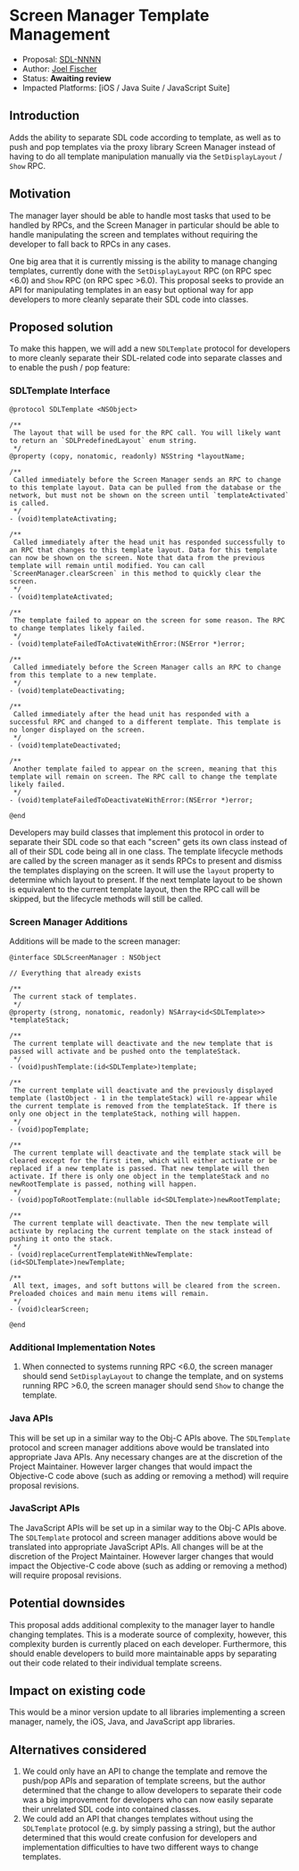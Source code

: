 # Screen Manager Template Management

* Proposal: [SDL-NNNN](NNNN-screenmanager-push-pop.md)
* Author: [Joel Fischer](https://github.com/joeljfischer)
* Status: **Awaiting review**
* Impacted Platforms: [iOS / Java Suite / JavaScript Suite]

## Introduction

Adds the ability to separate SDL code according to template, as well as to push and pop templates via the proxy library Screen Manager instead of having to do all template manipulation manually via the `SetDisplayLayout` / `Show` RPC.

## Motivation

The manager layer should be able to handle most tasks that used to be handled by RPCs, and the Screen Manager in particular should be able to handle manipulating the screen and templates without requiring the developer to fall back to RPCs in any cases.

One big area that it is currently missing is the ability to manage changing templates, currently done with the `SetDisplayLayout` RPC (on RPC spec <6.0) and `Show` RPC (on RPC spec >6.0). This proposal seeks to provide an API for manipulating templates in an easy but optional way for app developers to more cleanly separate their SDL code into classes.

## Proposed solution

To make this happen, we will add a new `SDLTemplate` protocol for developers to more cleanly separate their SDL-related code into separate classes and to enable the push / pop feature:

### SDLTemplate Interface

```objc
@protocol SDLTemplate <NSObject>

/**
 The layout that will be used for the RPC call. You will likely want to return an `SDLPredefinedLayout` enum string.
 */
@property (copy, nonatomic, readonly) NSString *layoutName;

/**
 Called immediately before the Screen Manager sends an RPC to change to this template layout. Data can be pulled from the database or the network, but must not be shown on the screen until `templateActivated` is called.
 */
- (void)templateActivating;

/**
 Called immediately after the head unit has responded successfully to an RPC that changes to this template layout. Data for this template can now be shown on the screen. Note that data from the previous template will remain until modified. You can call `ScreenManager.clearScreen` in this method to quickly clear the screen. 
 */
- (void)templateActivated;

/**
 The template failed to appear on the screen for some reason. The RPC to change templates likely failed.
 */
- (void)templateFailedToActivateWithError:(NSError *)error;

/**
 Called immediately before the Screen Manager calls an RPC to change from this template to a new template.
 */
- (void)templateDeactivating;

/**
 Called immediately after the head unit has responded with a successful RPC and changed to a different template. This template is no longer displayed on the screen.
 */
- (void)templateDeactivated;

/**
 Another template failed to appear on the screen, meaning that this template will remain on screen. The RPC call to change the template likely failed.
 */
- (void)templateFailedToDeactivateWithError:(NSError *)error;

@end
```

Developers may build classes that implement this protocol in order to separate their SDL code so that each "screen" gets its own class instead of all of their SDL code being all in one class. The template lifecycle methods are called by the screen manager as it sends RPCs to present and dismiss the templates displaying on the screen. It will use the `layout` property to determine which layout to present. If the next template layout to be shown is equivalent to the current template layout, then the RPC call will be skipped, but the lifecycle methods will still be called.

### Screen Manager Additions

Additions will be made to the screen manager:

```objc
@interface SDLScreenManager : NSObject

// Everything that already exists

/**
 The current stack of templates.
 */
@property (strong, nonatomic, readonly) NSArray<id<SDLTemplate>> *templateStack;

/**
 The current template will deactivate and the new template that is passed will activate and be pushed onto the templateStack.
 */
- (void)pushTemplate:(id<SDLTemplate>)template;

/**
 The current template will deactivate and the previously displayed template (lastObject - 1 in the templateStack) will re-appear while the current template is removed from the templateStack. If there is only one object in the templateStack, nothing will happen.
 */
- (void)popTemplate;

/**
 The current template will deactivate and the template stack will be cleared except for the first item, which will either activate or be replaced if a new template is passed. That new template will then activate. If there is only one object in the templateStack and no newRootTemplate is passed, nothing will happen.
 */
- (void)popToRootTemplate:(nullable id<SDLTemplate>)newRootTemplate;

/**
 The current template will deactivate. Then the new template will activate by replacing the current template on the stack instead of pushing it onto the stack.
 */
- (void)replaceCurrentTemplateWithNewTemplate:(id<SDLTemplate>)newTemplate;

/**
 All text, images, and soft buttons will be cleared from the screen. Preloaded choices and main menu items will remain.
 */
- (void)clearScreen;

@end
```

### Additional Implementation Notes
1. When connected to systems running RPC <6.0, the screen manager should send `SetDisplayLayout` to change the template, and on systems running RPC >6.0, the screen manager should send `Show` to change the template.

### Java APIs
This will be set up in a similar way to the Obj-C APIs above. The `SDLTemplate` protocol and screen manager additions above would be translated into appropriate Java APIs. Any necessary changes are at the discretion of the Project Maintainer. However larger changes that would impact the Objective-C code above (such as adding or removing a method) will require proposal revisions.

### JavaScript APIs
The JavaScript APIs will be set up in a similar way to the Obj-C APIs above. The `SDLTemplate` protocol and screen manager additions above would be translated into appropriate JavaScript APIs. All changes will be at the discretion of the Project Maintainer. However larger changes that would impact the Objective-C code above (such as adding or removing a method) will require proposal revisions.

## Potential downsides

This proposal adds additional complexity to the manager layer to handle changing templates. This is a moderate source of complexity, however, this complexity burden is currently placed on each developer. Furthermore, this should enable developers to build more maintainable apps by separating out their code related to their individual template screens.

## Impact on existing code

This would be a minor version update to all libraries implementing a screen manager, namely, the iOS, Java, and JavaScript app libraries.

## Alternatives considered

1. We could only have an API to change the template and remove the push/pop APIs and separation of template screens, but the author determined that the change to allow developers to separate their code was a big improvement for developers who can now easily separate their unrelated SDL code into contained classes.
2. We could add an API that changes templates without using the `SDLTemplate` protocol (e.g. by simply passing a string), but the author determined that this would create confusion for developers and implementation difficulties to have two different ways to change templates.
